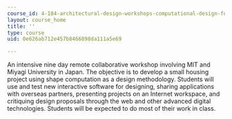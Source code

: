 ```yaml
---
course_id: 4-184-architectural-design-workshops-computational-design-for-housing-spring-2002
layout: course_home
title: ''
type: course
uid: 0e626ab712e457b8466898da111a5e69

---
```

An intensive nine day remote collaborative workshop involving MIT and Miyagi University in Japan. The objective is to develop a small housing project using shape computation as a design methodology. Students will use and test new interactive software for designing, sharing applications with overseas partners, presenting projects on an Internet workspace, and critiquing design proposals through the web and other advanced digital technologies. Students will be expected to do most of their work in class.
